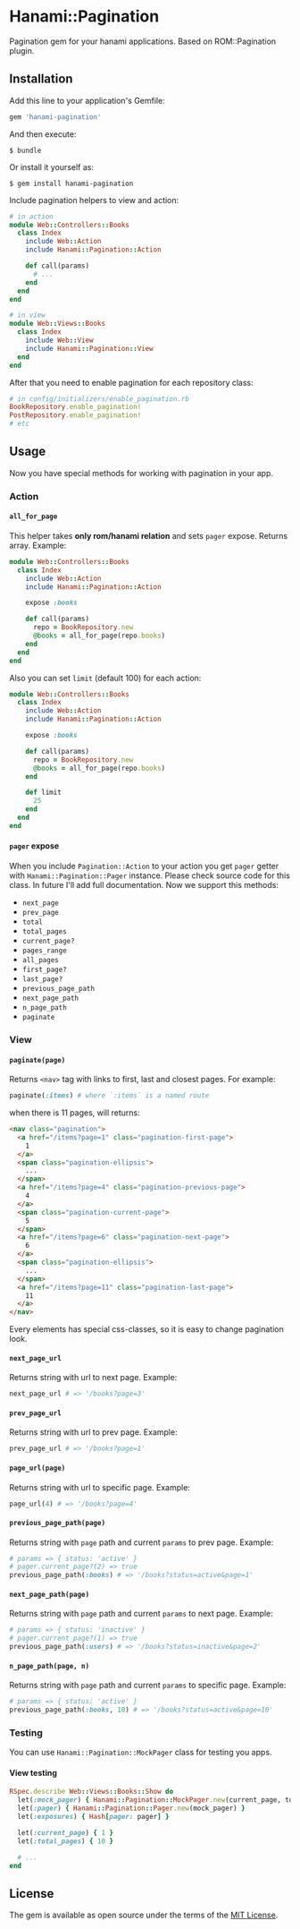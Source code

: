 # Hanami::Pagination
Pagination gem for your hanami applications. Based on ROM::Pagination plugin.

## Installation

Add this line to your application's Gemfile:

```ruby
gem 'hanami-pagination'
```

And then execute:

    $ bundle

Or install it yourself as:

    $ gem install hanami-pagination

Include pagination helpers to view and action:

```ruby
# in action
module Web::Controllers::Books
  class Index
    include Web::Action
    include Hanami::Pagination::Action

    def call(params)
      # ...
    end
  end
end
```

```ruby
# in view
module Web::Views::Books
  class Index
    include Web::View
    include Hanami::Pagination::View
  end
end
```

After that you need to enable pagination for each repository class:
```ruby
# in config/initializers/enable_pagination.rb
BookRepository.enable_pagination!
PostRepository.enable_pagination!
# etc
```

## Usage
Now you have special methods for working with pagination in your app.

### Action
#### `all_for_page`
This helper takes **only rom/hanami relation** and sets `pager` expose. Returns array. Example:

```ruby
module Web::Controllers::Books
  class Index
    include Web::Action
    include Hanami::Pagination::Action

    expose :books

    def call(params)
      repo = BookRepository.new
      @books = all_for_page(repo.books)
    end
  end
end
```

Also you can set `limit` (default 100) for each action:

```ruby
module Web::Controllers::Books
  class Index
    include Web::Action
    include Hanami::Pagination::Action

    expose :books

    def call(params)
      repo = BookRepository.new
      @books = all_for_page(repo.books)
    end

    def limit
      25
    end
  end
end
```

#### `pager` expose
When you include `Pagination::Action` to your action you get `pager` getter with `Hanami::Pagination::Pager` instance. Please check source code for this class. In future I'll add full documentation. Now we support this methods:

- `next_page`
- `prev_page`
- `total`
- `total_pages`
- `current_page?`
- `pages_range`
- `all_pages`
- `first_page?`
- `last_page?`
- `previous_page_path`
- `next_page_path`
- `n_page_path`
- `paginate`


### View

#### `paginate(page)`

Returns `<nav>` tag with links to first, last and closest pages. For example:

```ruby
paginate(:items) # where `:items` is a named route
```

when there is 11 pages, will returns:

```html
<nav class="pagination">
  <a href="/items?page=1" class="pagination-first-page">
    1
  </a>
  <span class="pagination-ellipsis">
    ...
  </span>
  <a href="/items?page=4" class="pagination-previous-page">
    4
  </a>
  <span class="pagination-current-page">
    5
  </span>
  <a href="/items?page=6" class="pagination-next-page">
    6
  </a>
  <span class="pagination-ellipsis">
    ...
  </span>
  <a href="/items?page=11" class="pagination-last-page">
    11
  </a>
</nav>

```
Every elements has special css-classes, so it is easy to change pagination look.

#### `next_page_url`
Returns string with url to next page. Example:

```ruby
next_page_url # => '/books?page=3'
```

#### `prev_page_url`
Returns string with url to prev page. Example:

```ruby
prev_page_url # => '/books?page=1'
```

#### `page_url(page)`
Returns string with url to specific page. Example:

```ruby
page_url(4) # => '/books?page=4'
```

#### `previous_page_path(page)`
Returns string with `page` path and current `params` to prev page. Example:

```ruby
# params => { status: 'active' }
# pager.current_page?(2) => true
previous_page_path(:books) # => '/books?status=active&page=1'
```

#### `next_page_path(page)`
Returns string with `page` path and current `params` to next page. Example:

```ruby
# params => { status: 'inactive' }
# pager.current_page?(1) => true
previous_page_path(:users) # => '/books?status=inactive&page=2'
```

#### `n_page_path(page, n)`
Returns string with `page` path and current `params` to specific page. Example:

```ruby
# params => { status: 'active' }
previous_page_path(:books, 10) # => '/books?status=active&page=10'
```

### Testing

You can use `Hanami::Pagination::MockPager` class for testing you apps.

#### View testing
```ruby
RSpec.describe Web::Views::Books::Show do
  let(:mock_pager) { Hanami::Pagination::MockPager.new(current_page, total_pages) }
  let(:pager) { Hanami::Pagination::Pager.new(mock_pager) }
  let(:exposures) { Hash[pager: pager] }

  let(:current_page) { 1 }
  let(:total_pages) { 10 }

  # ...
end
```

## License

The gem is available as open source under the terms of the [MIT License](http://opensource.org/licenses/MIT).
